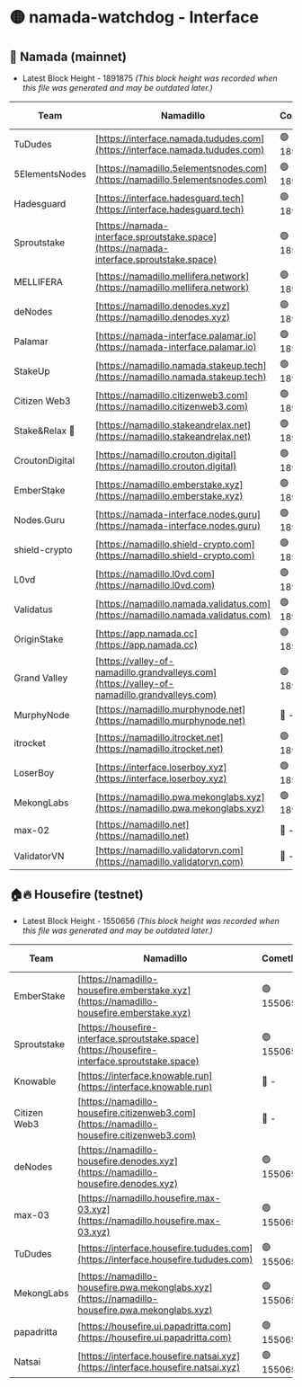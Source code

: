 # 🟡 namada-watchdog - Interface

## 🚀 Namada (mainnet)
- Latest Block Height - 1891875 *(This block height was recorded when this file was generated and may be outdated later.)*

| Team | Namadillo | CometBFT | Indexer | MASP Indexer |
|-|-|-|-|-|
| TuDudes | [https://interface.namada.tududes.com](https://interface.namada.tududes.com) | 🟢 1891855 | 🔴 1889999 | 🟢 1891855 |
| 5ElementsNodes | [https://namadillo.5elementsnodes.com](https://namadillo.5elementsnodes.com) | 🟢 1891855 | 🔴 1889999 | 🟢 1891855 |
| Hadesguard | [https://interface.hadesguard.tech](https://interface.hadesguard.tech) | 🟢 1891856 | 🔴 1889999 | 🟢 1891855 |
| Sproutstake | [https://namada-interface.sproutstake.space](https://namada-interface.sproutstake.space) | 🟢 1891856 | 🔴 1889999 | 🟢 1891856 |
| MELLIFERA | [https://namadillo.mellifera.network](https://namadillo.mellifera.network) | 🟢 1891857 | 🔴 1889999 | 🟢 1891857 |
| deNodes | [https://namadillo.denodes.xyz](https://namadillo.denodes.xyz) | 🟢 1891858 | 🔴 1889999 | 🟢 1891857 |
| Palamar | [https://namada-interface.palamar.io](https://namada-interface.palamar.io) | 🟢 1891858 | 🔴 1889999 | 🔴 750995 |
| StakeUp | [https://namadillo.namada.stakeup.tech](https://namadillo.namada.stakeup.tech) | 🟢 1891859 | 🔴 1889999 | 🟢 1891859 |
| Citizen Web3 | [https://namadillo.citizenweb3.com](https://namadillo.citizenweb3.com) | 🟢 1891859 | 🔴 - | 🔴 - |
| Stake&Relax 🦥 | [https://namadillo.stakeandrelax.net](https://namadillo.stakeandrelax.net) | 🟢 1891864 | 🔴 1889999 | 🟢 1891864 |
| CroutonDigital | [https://namadillo.crouton.digital](https://namadillo.crouton.digital) | 🟢 1891864 | 🔴 - | 🟢 1891865 |
| EmberStake | [https://namadillo.emberstake.xyz](https://namadillo.emberstake.xyz) | 🟢 1891866 | 🔴 1889999 | 🟢 1891865 |
| Nodes.Guru | [https://namada-interface.nodes.guru](https://namada-interface.nodes.guru) | 🟢 1891866 | 🔴 1889999 | 🟢 1891866 |
| shield-crypto | [https://namadillo.shield-crypto.com](https://namadillo.shield-crypto.com) | 🟢 1891867 | 🔴 1889999 | 🟢 1891866 |
| L0vd | [https://namadillo.l0vd.com](https://namadillo.l0vd.com) | 🟢 1891867 | 🔴 1889999 | 🟢 1891867 |
| Validatus | [https://namadillo.namada.validatus.com](https://namadillo.namada.validatus.com) | 🟢 1891868 | 🔴 1889999 | 🔴 515442 |
| OriginStake | [https://app.namada.cc](https://app.namada.cc) | 🟢 1891868 | 🔴 1889999 | 🟢 1891868 |
| Grand Valley | [https://valley-of-namadillo.grandvalleys.com](https://valley-of-namadillo.grandvalleys.com) | 🟢 1891868 | 🔴 1889999 | 🟢 1891868 |
| MurphyNode | [https://namadillo.murphynode.net](https://namadillo.murphynode.net) | 🔴 - | 🔴 - | 🔴 - |
| itrocket | [https://namadillo.itrocket.net](https://namadillo.itrocket.net) | 🟢 1891874 | 🔴 1889999 | 🟢 1891874 |
| LoserBoy | [https://interface.loserboy.xyz](https://interface.loserboy.xyz) | 🟢 1891874 | 🔴 1889999 | 🟢 1891874 |
| MekongLabs | [https://namadillo.pwa.mekonglabs.xyz](https://namadillo.pwa.mekonglabs.xyz) | 🟢 1891875 | 🔴 1889999 | 🟢 1891874 |
| max-02 | [https://namadillo.net](https://namadillo.net) | 🔴 - | 🔴 - | 🔴 - |
| ValidatorVN | [https://namadillo.validatorvn.com](https://namadillo.validatorvn.com) | 🔴 - | 🔴 - | 🔴 - |

## 🏠🔥 Housefire (testnet)
- Latest Block Height - 1550656 *(This block height was recorded when this file was generated and may be outdated later.)*

| Team | Namadillo | CometBFT | Indexer | MASP Indexer |
|-|-|-|-|-|
| EmberStake | [https://namadillo-housefire.emberstake.xyz](https://namadillo-housefire.emberstake.xyz) | 🟢 1550650 | 🟡 1550253 | 🟢 1550650 |
| Sproutstake | [https://housefire-interface.sproutstake.space](https://housefire-interface.sproutstake.space) | 🟢 1550650 | 🟢 1550650 | 🟢 1550650 |
| Knowable | [https://interface.knowable.run](https://interface.knowable.run) | 🔴 - | 🔴 - | 🔴 - |
| Citizen Web3 | [https://namadillo-housefire.citizenweb3.com](https://namadillo-housefire.citizenweb3.com) | 🔴 - | 🔴 - | 🔴 - |
| deNodes | [https://namadillo-housefire.denodes.xyz](https://namadillo-housefire.denodes.xyz) | 🟢 1550654 | 🟢 1550654 | 🟢 1550654 |
| max-03 | [https://namadillo.housefire.max-03.xyz](https://namadillo.housefire.max-03.xyz) | 🟢 1550654 | 🟢 1550654 | 🟢 1550654 |
| TuDudes | [https://interface.housefire.tududes.com](https://interface.housefire.tududes.com) | 🟢 1550655 | 🟢 1550655 | 🟢 1550654 |
| MekongLabs | [https://namadillo-housefire.pwa.mekonglabs.xyz](https://namadillo-housefire.pwa.mekonglabs.xyz) | 🟢 1550655 | 🟡 1550253 | 🟢 1550655 |
| papadritta | [https://housefire.ui.papadritta.com](https://housefire.ui.papadritta.com) | 🟢 1550655 | 🟢 1550655 | 🟢 1550655 |
| Natsai | [https://interface.housefire.natsai.xyz](https://interface.housefire.natsai.xyz) | 🟢 1550656 | 🟢 1550656 | 🟢 1550656 |

